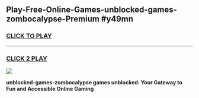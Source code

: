 
## Play-Free-Online-Games-unblocked-games-zombocalypse-Premium #y49mn
<h3>
<a href="https://premium.freeplayer.one?title=unblocked-games-zombocalypse&ref=8M">CLICK TO PLAY</a></h3>
<hr>

<h3>
<a href="https://premium.freeplayer.one?title=unblocked-games-zombocalypse&ref=8M">CLICK 2 PLAY</a>
  
</h3>

<a href="https://premium.freeplayer.one?title=unblocked-games-zombocalypse&ref=8M"><img src="https://clearcache.store/games.png"></a>


**unblocked-games-zombocalypse games unblocked: Your Gateway to Fun and Accessible Online Gaming**

